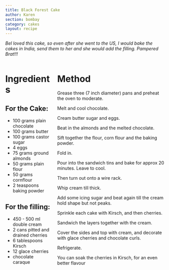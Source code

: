 ```yaml
---
title: Black Forest Cake
author: Karen
section: bombay
category: cakes
layout: recipe
---
```


_Bel loved this cake, so even after she went to the US, I would bake the cakes in India, send them to her and she would add the filling. Pampered Brat!!!_
<br>
<div class='columns'> <div class='column is-one-third p-3' markdown='1'>

# Ingredients

## For the Cake:
* 100 grams plain chocolate
* 100 grams butter
* 100 grams castor sugar
* 4 eggs
* 75 grams ground almonds
* 50 grams plain flour
* 50 grams cornflour
* 2 teaspoons baking powder
 

## For the filling:
* 450 - 500 ml double cream
* 2 cans pitted and drained cherries
* 6 tablespoons Kirsch
* 12 glace cherries
* chocolate caraque
 
</div> <div class='column is-two-thirds p-3' markdown='1'>
 

# Method

Grease three (7 inch  diameter) pans and preheat the oven to moderate.

Melt and cool chocolate.

Cream butter sugar and eggs.

Beat in the almonds and the melted chocolate.

Sift together the flour, corn flour and the baking powder.

Fold in.

Pour into the sandwich tins and bake for approx 20 minutes. Leave to cool.

Then turn out onto a wire rack.

Whip cream till thick.

Add some icing sugar and beat again till the cream hold shape but not peaks.

Sprinkle each cake with Kirsch, and then cherries.

Sandwich the layers together with the cream.

Cover the sides and top with cream, and decorate with glace cherries and chocolate curls.

Refrigerate.

You can soak the cherries in Kirsch, for an even better flavour

</div> </div>
